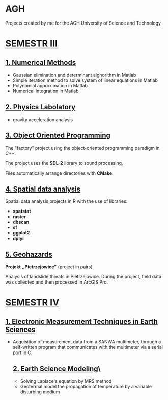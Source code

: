 # AGH
Projects created by me for the AGH University of Science and Technology

# [SEMESTR III](https://github.com/SzymonCogiel/AGH/tree/main/Semester%20III)
  ## [1. Numerical Methods](https://github.com/SzymonCogiel/AGH/tree/main/Semester%20III/Numerical%20Methods)
  - Gaussian elimination and determinant alghorithm in Matlab
  - Simple iteration method to solve system of linear equations in Matlab
  - Polynomial approximation in Matlab
  - Numerical integration in Matlab
  ## [2. Physics Labolatory](https://github.com/SzymonCogiel/AGH/tree/main/Semester%20III/Physics%20II/gravity%20acceleration%20analysis)
  - gravity acceleration analysis
  ## [3. Object Oriented Programming](https://github.com/SzymonCogiel/AGH/tree/main/Semester%20III/Object%20Oriented%20Programming/CogielSzymon-etap2)
  The "factory" project using the object-oriented programming paradigm in C++.
  
  The project uses the **SDL-2** library to sound processing.
  
  
  Files automatically arrange directories with **CMake**.
  ## [4. Spatial data analysis](https://github.com/SzymonCogiel/AGH/tree/main/Semester%20III/Spatial%20data%20analysis)
  Spatial data analysis projects in R with the use of libraries:
  - **spatstat**
  - **raster**
  - **dbscan**
  - **sf**
  - **ggplot2**
  - **dplyr**
  ## [5. Geohazards](https://github.com/SzymonCogiel/AGH/tree/main/Semester%20III/Geohazards)
  **Projekt ,,Pietrzejowice"** (project in pairs)
  
   Analysis of landslide threats in Pietrzejowice. During the project, field data was collected and then processed in ArcGIS Pro.
# [SEMESTR IV](https://github.com/SzymonCogiel/AGH/tree/main/Semester%20IV)
  ## [1. Electronic Measurement Techniques in Earth Sciences](https://github.com/SzymonCogiel/AGH/tree/main/Semester%20IV/Electronic%20Measurement%20Techniques%20in%20Earth%20Sciences)
- Acquisition of measurement data from a SANWA multimeter, through a self-written program that communicates with the multimeter via a serial port in C.

  ## [2. Earth Science Modeling](https://github.com/SzymonCogiel/AGH/tree/main/Semester%20IV/Earth%20Science%20Modeling)\
  - Solving Laplace's equation by MRS method
  - Geotermal model the propagation of temperature by a variable disturbing medium
